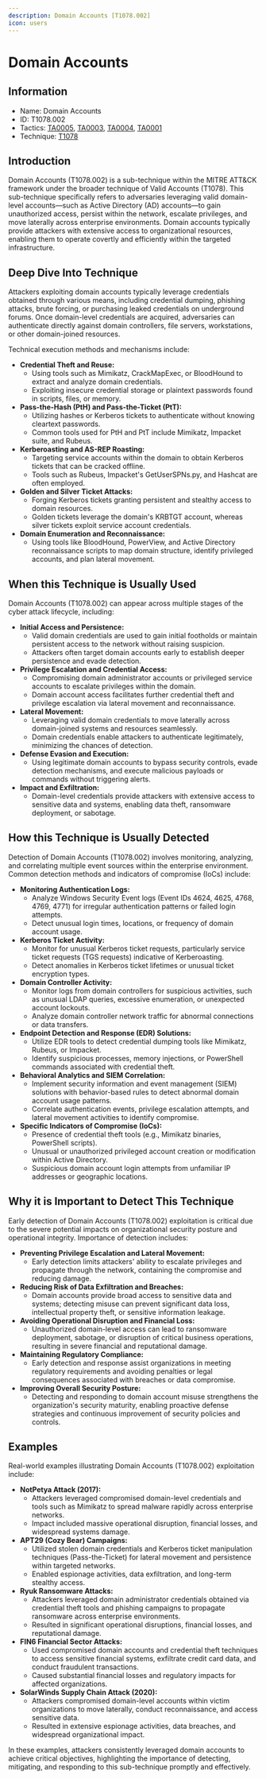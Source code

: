 ```yaml
---
description: Domain Accounts [T1078.002]
icon: users
---
```


# Domain Accounts

## Information

* Name: Domain Accounts
* ID: T1078.002
* Tactics: [TA0005](../../ta0005/), [TA0003](../../ta0003/), [TA0004](../../ta0004/), [TA0001](../)
* Technique: [T1078](./)

## Introduction

Domain Accounts (T1078.002) is a sub-technique within the MITRE ATT\&CK framework under the broader technique of Valid Accounts (T1078). This sub-technique specifically refers to adversaries leveraging valid domain-level accounts—such as Active Directory (AD) accounts—to gain unauthorized access, persist within the network, escalate privileges, and move laterally across enterprise environments. Domain accounts typically provide attackers with extensive access to organizational resources, enabling them to operate covertly and efficiently within the targeted infrastructure.

## Deep Dive Into Technique

Attackers exploiting domain accounts typically leverage credentials obtained through various means, including credential dumping, phishing attacks, brute forcing, or purchasing leaked credentials on underground forums. Once domain-level credentials are acquired, adversaries can authenticate directly against domain controllers, file servers, workstations, or other domain-joined resources.

Technical execution methods and mechanisms include:

* **Credential Theft and Reuse:**
  * Using tools such as Mimikatz, CrackMapExec, or BloodHound to extract and analyze domain credentials.
  * Exploiting insecure credential storage or plaintext passwords found in scripts, files, or memory.
* **Pass-the-Hash (PtH) and Pass-the-Ticket (PtT):**
  * Utilizing hashes or Kerberos tickets to authenticate without knowing cleartext passwords.
  * Common tools used for PtH and PtT include Mimikatz, Impacket suite, and Rubeus.
* **Kerberoasting and AS-REP Roasting:**
  * Targeting service accounts within the domain to obtain Kerberos tickets that can be cracked offline.
  * Tools such as Rubeus, Impacket's GetUserSPNs.py, and Hashcat are often employed.
* **Golden and Silver Ticket Attacks:**
  * Forging Kerberos tickets granting persistent and stealthy access to domain resources.
  * Golden tickets leverage the domain's KRBTGT account, whereas silver tickets exploit service account credentials.
* **Domain Enumeration and Reconnaissance:**
  * Using tools like BloodHound, PowerView, and Active Directory reconnaissance scripts to map domain structure, identify privileged accounts, and plan lateral movement.

## When this Technique is Usually Used

Domain Accounts (T1078.002) can appear across multiple stages of the cyber attack lifecycle, including:

* **Initial Access and Persistence:**
  * Valid domain credentials are used to gain initial footholds or maintain persistent access to the network without raising suspicion.
  * Attackers often target domain accounts early to establish deeper persistence and evade detection.
* **Privilege Escalation and Credential Access:**
  * Compromising domain administrator accounts or privileged service accounts to escalate privileges within the domain.
  * Domain account access facilitates further credential theft and privilege escalation via lateral movement and reconnaissance.
* **Lateral Movement:**
  * Leveraging valid domain credentials to move laterally across domain-joined systems and resources seamlessly.
  * Domain credentials enable attackers to authenticate legitimately, minimizing the chances of detection.
* **Defense Evasion and Execution:**
  * Using legitimate domain accounts to bypass security controls, evade detection mechanisms, and execute malicious payloads or commands without triggering alerts.
* **Impact and Exfiltration:**
  * Domain-level credentials provide attackers with extensive access to sensitive data and systems, enabling data theft, ransomware deployment, or sabotage.

## How this Technique is Usually Detected

Detection of Domain Accounts (T1078.002) involves monitoring, analyzing, and correlating multiple event sources within the enterprise environment. Common detection methods and indicators of compromise (IoCs) include:

* **Monitoring Authentication Logs:**
  * Analyze Windows Security Event logs (Event IDs 4624, 4625, 4768, 4769, 4771) for irregular authentication patterns or failed login attempts.
  * Detect unusual login times, locations, or frequency of domain account usage.
* **Kerberos Ticket Activity:**
  * Monitor for unusual Kerberos ticket requests, particularly service ticket requests (TGS requests) indicative of Kerberoasting.
  * Detect anomalies in Kerberos ticket lifetimes or unusual ticket encryption types.
* **Domain Controller Activity:**
  * Monitor logs from domain controllers for suspicious activities, such as unusual LDAP queries, excessive enumeration, or unexpected account lockouts.
  * Analyze domain controller network traffic for abnormal connections or data transfers.
* **Endpoint Detection and Response (EDR) Solutions:**
  * Utilize EDR tools to detect credential dumping tools like Mimikatz, Rubeus, or Impacket.
  * Identify suspicious processes, memory injections, or PowerShell commands associated with credential theft.
* **Behavioral Analytics and SIEM Correlation:**
  * Implement security information and event management (SIEM) solutions with behavior-based rules to detect abnormal domain account usage patterns.
  * Correlate authentication events, privilege escalation attempts, and lateral movement activities to identify compromise.
* **Specific Indicators of Compromise (IoCs):**
  * Presence of credential theft tools (e.g., Mimikatz binaries, PowerShell scripts).
  * Unusual or unauthorized privileged account creation or modification within Active Directory.
  * Suspicious domain account login attempts from unfamiliar IP addresses or geographic locations.

## Why it is Important to Detect This Technique

Early detection of Domain Accounts (T1078.002) exploitation is critical due to the severe potential impacts on organizational security posture and operational integrity. Importance of detection includes:

* **Preventing Privilege Escalation and Lateral Movement:**
  * Early detection limits attackers' ability to escalate privileges and propagate through the network, containing the compromise and reducing damage.
* **Reducing Risk of Data Exfiltration and Breaches:**
  * Domain accounts provide broad access to sensitive data and systems; detecting misuse can prevent significant data loss, intellectual property theft, or sensitive information leakage.
* **Avoiding Operational Disruption and Financial Loss:**
  * Unauthorized domain-level access can lead to ransomware deployment, sabotage, or disruption of critical business operations, resulting in severe financial and reputational damage.
* **Maintaining Regulatory Compliance:**
  * Early detection and response assist organizations in meeting regulatory requirements and avoiding penalties or legal consequences associated with breaches or data compromise.
* **Improving Overall Security Posture:**
  * Detecting and responding to domain account misuse strengthens the organization's security maturity, enabling proactive defense strategies and continuous improvement of security policies and controls.

## Examples

Real-world examples illustrating Domain Accounts (T1078.002) exploitation include:

* **NotPetya Attack (2017):**
  * Attackers leveraged compromised domain-level credentials and tools such as Mimikatz to spread malware rapidly across enterprise networks.
  * Impact included massive operational disruption, financial losses, and widespread systems damage.
* **APT29 (Cozy Bear) Campaigns:**
  * Utilized stolen domain credentials and Kerberos ticket manipulation techniques (Pass-the-Ticket) for lateral movement and persistence within targeted networks.
  * Enabled espionage activities, data exfiltration, and long-term stealthy access.
* **Ryuk Ransomware Attacks:**
  * Attackers leveraged domain administrator credentials obtained via credential theft tools and phishing campaigns to propagate ransomware across enterprise environments.
  * Resulted in significant operational disruptions, financial losses, and reputational damage.
* **FIN6 Financial Sector Attacks:**
  * Used compromised domain accounts and credential theft techniques to access sensitive financial systems, exfiltrate credit card data, and conduct fraudulent transactions.
  * Caused substantial financial losses and regulatory impacts for affected organizations.
* **SolarWinds Supply Chain Attack (2020):**
  * Attackers compromised domain-level accounts within victim organizations to move laterally, conduct reconnaissance, and access sensitive data.
  * Resulted in extensive espionage activities, data breaches, and widespread organizational impact.

In these examples, attackers consistently leveraged domain accounts to achieve critical objectives, highlighting the importance of detecting, mitigating, and responding to this sub-technique promptly and effectively.

